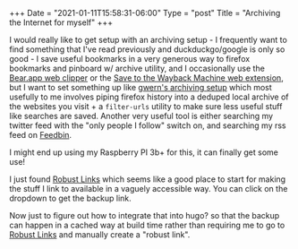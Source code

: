 +++
Date = "2021-01-11T15:58:31-06:00"
Type = "post"
Title = "Archiving the Internet for myself"
+++

I would really like to get setup with an archiving setup - I frequently want to find something that I've read previously and duckduckgo/google is only so good - I save useful bookmarks in a very generous way to firefox bookmarks and pinboard w/ archive utility, and I occasionally use the <a href="https://bear.app/faq/Extensions/Browser%20extensions/"
data-versionurl="https://web.archive.org/web/20210111220554/https://bear.app/faq/Extensions/Browser%20extensions/"
data-versiondate="2021-01-11">Bear.app web clipper</a> or the <a href="https://github.com/VerifiedJoseph/Save-to-the-Wayback-Machine"
data-versionurl="https://web.archive.org/web/20210111225543/https://github.com/VerifiedJoseph/Save-to-the-Wayback-Machine"
data-versiondate="2021-01-11">Save to the Wayback Machine web extension</a>, but I want to set something up like <a href="https://www.gwern.net/Archiving-URLs"
data-versionurl="https://web.archive.org/web/20210111225640/https://www.gwern.net/Archiving-URLs"
data-versiondate="2021-01-11">gwern's archiving setup</a> which most usefully to me involves piping firefox history into a deduped local archive of the websites you visit + a `filter-urls` utility to make sure less useful stuff like searches are saved. Another very useful tool is either searching my twitter feed with the "only people I follow" switch on, and searching my rss feed on <a href="https://feedbin.com/home"
data-versionurl="https://archive.li/wip/z2kLi"
data-versiondate="2021-01-11">Feedbin</a>.

I might end up using my Raspberry PI 3b+ for this, it can finally get some use!

I just found <a href="https://robustlinks.mementoweb.org/"
data-versionurl="https://web.archive.org/web/20210109040623/https://robustlinks.mementoweb.org/"
data-versiondate="2021-01-11">Robust Links</a> which seems like a good place to start for making the stuff I link to available in a vaguely accessible way. You can click on the dropdown to get the backup link.

Now just to figure out how to integrate that into hugo? so that the backup can happen in a cached way at build time rather than requiring me to go to <a href="https://robustlinks.mementoweb.org/"
data-versionurl="https://web.archive.org/web/20210109040623/https://robustlinks.mementoweb.org/"
data-versiondate="2021-01-11">Robust Links</a> and manually create a "robust link".